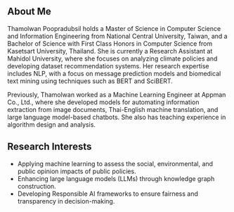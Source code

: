 ## About Me
Thamolwan Poopradubsil holds a Master of Science in Computer Science and Information Engineering from National Central University, Taiwan, and a Bachelor of Science with First Class Honors in Computer Science from Kasetsart University, Thailand. She is currently a Research Assistant at Mahidol University, where she focuses on analyzing climate policies and developing dataset recommendation systems. Her research expertise includes NLP, with a focus on message prediction models and biomedical text mining using techniques such as BERT and SciBERT.

Previously, Thamolwan worked as a Machine Learning Engineer at Appman Co., Ltd., where she developed models for automating information extraction from image documents, Thai-English machine translation, and large language model-based chatbots. She also has teaching experience in algorithm design and analysis.

## Research Interests
- Applying machine learning to assess the social, environmental, and public opinion impacts of public policies.
- Enhancing large language models (LLMs) through knowledge graph construction.
- Developing Responsible AI frameworks to ensure fairness and transparency in decision-making.